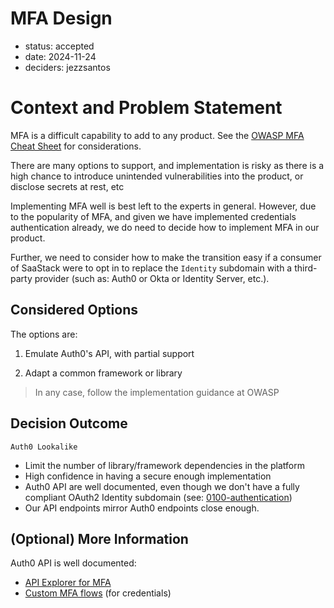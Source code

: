 # MFA Design

* status: accepted
* date: 2024-11-24
* deciders: jezzsantos

# Context and Problem Statement

MFA is a difficult capability to add to any product. See the [OWASP MFA Cheat Sheet](https://cheatsheetseries.owasp.org/cheatsheets/Multifactor_Authentication_Cheat_Sheet.html) for considerations.

There are many options to support, and implementation is risky as there is a high chance to introduce unintended vulnerabilities into the product, or disclose secrets at rest, etc

Implementing MFA well is best left to the experts in general. However, due to the popularity of MFA, and given we have implemented credentials authentication already, we do need to decide how to implement MFA in our product.

Further, we need to consider how to make the transition easy if a consumer of SaaStack were to opt in to replace the `Identity` subdomain with a third-party provider (such as: Auth0 or Okta or Identity Server, etc.).

## Considered Options

The options are:

1. Emulate Auth0's API, with partial support

2. Adapt a common framework or library

> In any case, follow the implementation guidance at OWASP

## Decision Outcome

`Auth0 Lookalike`

- Limit the number of library/framework dependencies in the platform
- High confidence in having a secure enough implementation
- Auth0 API are well documented, even though we don't have a fully compliant OAuth2 Identity subdomain (see: [0100-authentication](0100-authentication.md))
- Our API endpoints mirror Auth0 endpoints close enough.

## (Optional) More Information

Auth0 API is well documented:

* [API Explorer for MFA](https://auth0.com/docs/api/authentication#multi-factor-authentication)
* [Custom MFA  flows](https://auth0.com/docs/secure/multi-factor-authentication/authenticate-using-ropg-flow-with-mfa/enroll-challenge-sms-voice-authenticators) (for credentials)

